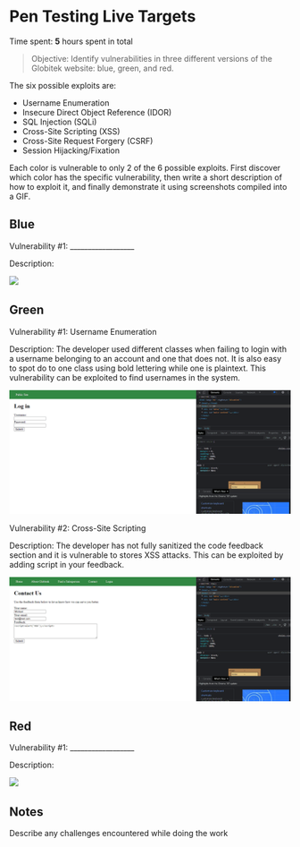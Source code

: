 # Pen Testing Live Targets

Time spent: **5** hours spent in total

> Objective: Identify vulnerabilities in three different versions of the Globitek website: blue, green, and red.

The six possible exploits are:

* Username Enumeration
* Insecure Direct Object Reference (IDOR)
* SQL Injection (SQLi)
* Cross-Site Scripting (XSS)
* Cross-Site Request Forgery (CSRF)
* Session Hijacking/Fixation

Each color is vulnerable to only 2 of the 6 possible exploits. First discover which color has the specific vulnerability, then write a short description of how to exploit it, and finally demonstrate it using screenshots compiled into a GIF.

## Blue

Vulnerability #1: __________________

Description:

<img src="blue-vuln1.gif">


## Green

Vulnerability #1: Username Enumeration

Description: The developer used different classes when failing to login with a username belonging to an account and one that does not. It is also easy to spot do to one class using bold lettering while one is plaintext. This vulnerability can be exploited to find usernames in the system.

<img src="greenenumeration.gif">

Vulnerability #2: Cross-Site Scripting

Description: The developer has not fully sanitized the code feedback section and it is vulnerable to stores XSS attacks. This can be exploited by adding script in your feedback.

<img src="greenXSS.gif">


## Red

Vulnerability #1: __________________

Description:

<img src="red-vuln1.gif">


## Notes

Describe any challenges encountered while doing the work
